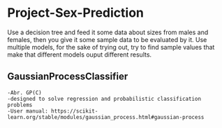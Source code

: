 # Project-Sex-Prediction

Use a decision tree and feed it some data about sizes from males and females, then you give it some sample data to be evaluated by it.
Use multiple models, for the sake of trying out, try to find sample values that make that different models ouput different results.

## GaussianProcessClassifier
    -Abr. GP(C)
    -designed to solve regression and probabilistic classification problems
    -User manual: https://scikit-learn.org/stable/modules/gaussian_process.html#gaussian-process
